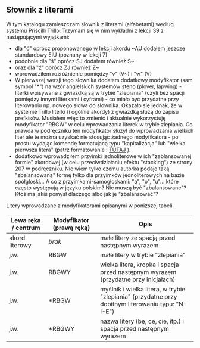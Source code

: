 ## Słownik z literami

W tym katalogu zamieszczam słownik z literami (alfabetami) według systemu Priscilli Trillo. Trzymam się w nim wykładni z lekcji 39 z następującymi wyjątkami:
* dla "ó" oprócz proponowanego w lekcji akordu ~AU dodałem jeszcze standardowy EIU (poznany w lekcji 7)
* podobnie dla "ś" oprócz SJ dodałem również S~
* oraz dla "ź" oprócz ZJ również Z~
* wprowadziłem rozróżnienie pomiędzy "v" (V~) i "w" (V)
* W pierwszej wersji tego slownika dodałem dodatkowy modyfikator (sam symbol "*") na wzór angielskich systemów steno (plover, lapwing) - literki wpisywane z gwiazdką są w trybie "zlepiania" (czyli bez spacji pomiędzy innymi literkami i cyframi) - co miało być przydatne przy literowaniu np. nowego słowa do słownika. Okazało się jednak, że w systemie Trillo literki (i ogólnie akordy) z gwiazdką służą do zapisu prefkisów. Musiałem więc to zmienić i aktualnie wykorzystuję modyfikator "RBGW" w celu wprowadzania literek w trybie zlepiania. Co prawda w podręczniku ten modyfikator służył do wprowadzania wielkich liter ale te można uzyskać nie stosując żadnego modyfikatora - po prostu wydając komendę formatujacą typu "kapitalizacja" lub "wielka pierwsza litera" (patrz formatowanie : [TUTAJ](https://github.com/Jamers303/Steno_PL/tree/main/Trillo_PunctFormSpeak_PL) ).
* dodatkowo wprowadziłem przyimki jednoliterowe w ich "zablansowanej formie" akordowej (w celu przeciwdziałaniu efektu "stacking") ze strony 207 w podręczniku. Nie wiem tylko czemu autorka podaje taką "zbalansowaną" formę tylko dla przyimków jednoliterowych na bazie spółgłoski... A co z przyimkami-samogłoskami: "a", "o", "u"... które często występują w języku polskim? Nie muszą być "zbalansowane"? Ktoś ma jakiś pomysł dlaczego albo jak je "zbalansować"?

Litery wprowadzane z modyfikatorami opisanymi w poniższej tabeli.

|   Lewa ręka / centrum |  Modyfikator (prawą ręką)  |    Opis   |
|-----------------------|----------------------------|-----------|
|  akord literowy       |    _brak_                  | małe litery ze spacją przed następnym wyrazem |
|     j.w.              | RBGW                       | małe litery w trybie "zlepiania" |
|     j.w.              | RBGWY                      | wielka litera, kropka i spacja przed następnym wyrazem (przydatne przy inicjałach) |
|     j.w.              | *RBGW                      | myślnik i wielka litera, w trybie "zlepiania" (przydatne przy dobitnym literowaniu typu: "N-I-E") |
|     j.w.              | *RBGWY                     | nazwa litery (be, ce, cie, itp.) i spacja przed następnym wyrazem  |
